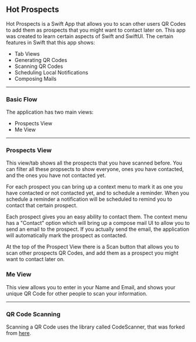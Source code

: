 ## Hot Prospects

Hot Prospects is a Swift App that allows you to scan other users QR Codes to add them as prospects that you might want to contact later on. This app was created to learn certain aspects of Swift and SwiftUI. The certain features in Swift that this app shows:

* Tab Views
* Generating QR Codes
* Scanning QR Codes
* Scheduling Local Notifications
* Composing Mails

---

### Basic Flow

The application has two main views:

* Prospects View
* Me View

---

### Prospects View
This view/tab shows all the prospects that you have scanned before. You can filter all these propsects to show everyone, ones you have contacted, and the ones you have not contacted yet. 

For each prospect you can bring up a context menu to mark it as one you have contacted or not contacted yet, and to schedule a reminder. When you schedule a reminder a notification will be scheduled to remind you to contact that certain prospect.

Each prospect gives you an easy ability to contact them. The context menu has a "Contact" option which will bring up a compose mail UI to allow you to send an email to the prospect. If you actually send the email, the application will automatically mark the prospect as contacted.

At the top of the Prospect View there is a Scan button that allows you to scan other prospects QR Codes, and add them as a prospect you might want to contact later on.

### Me View
This view allows you to enter in your Name and Email, and shows your unique QR Code for other people to scan your information.

---

### QR Code Scanning

Scanning a QR Code uses the library called CodeScanner, that was forked from [here](https://github.com/twostraws/CodeScanner).